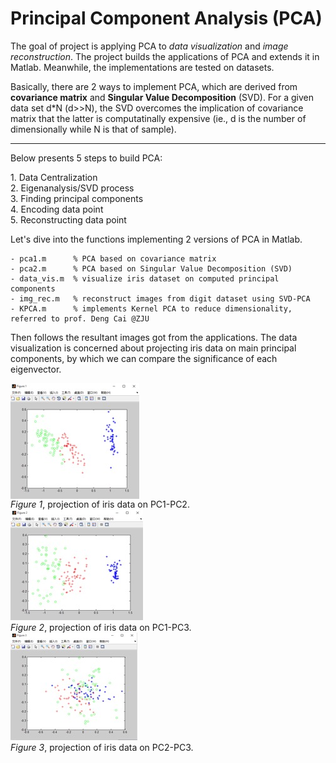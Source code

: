 Principal Component Analysis (PCA)
======
The goal of project is applying PCA to _data visualization_ and _image reconstruction_. The project builds the applications of PCA and extends it in Matlab. Meanwhile, the implementations are tested on datasets.

Basically, there are 2 ways to implement PCA, which are derived from **covariance matrix** and **Singular Value Decomposition** (SVD).
For a given data set d*N (d>>N), the SVD overcomes the implication of covariance matrix that the latter is computatinally expensive (ie., d is the number of dimensionally while N is that of sample).
<hr/>
Below presents 5 steps to build PCA:<p>
1. Data Centralization<br>
2. Eigenanalysis/SVD process<br>
3. Finding principal components<br>
4. Encoding data point<br>
5. Reconstructing data point<br>

Let's dive into the functions implementing 2 versions of PCA in Matlab.
```
- pca1.m      % PCA based on covariance matrix
- pca2.m      % PCA based on Singular Value Decomposition (SVD)
- data_vis.m  % visualize iris dataset on computed principal components 
- img_rec.m   % reconstruct images from digit dataset using SVD-PCA
- KPCA.m      % implements Kernel PCA to reduce dimensionality, referred to prof. Deng Cai @ZJU
```

Then follows the resultant images got from the applications.
The data visualization is concerned about projecting iris data on main principal components, by which we can compare the significance of each eigenvector.

<img src="./imgs/PC1-PC2.jpg" align="middle"><br/>_Figure 1_, projection of iris data on PC1-PC2.<br/>
<img src="./imgs/PC1-PC3.jpg"><br/>_Figure 2_, projection of iris data on PC1-PC3.<br/>
<img src="./imgs/PC2-PC3.jpg"><br/>_Figure 3_, projection of iris data on PC2-PC3.<br/>

